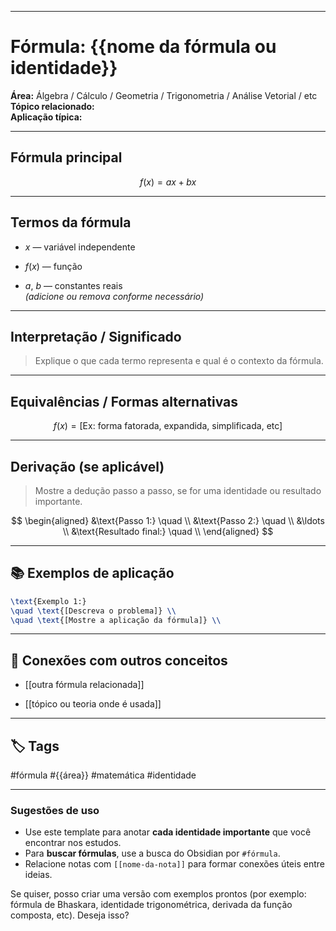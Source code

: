 
---


#  Fórmula: {{nome da fórmula ou identidade}}

**Área:** Álgebra / Cálculo / Geometria / Trigonometria / Análise Vetorial / etc  
**Tópico relacionado:**  
**Aplicação típica:**  

---

##  Fórmula principal


$$
f(x) = ax + bx
$$


---

##  Termos da fórmula

- $x$ — variável independente
    
- $f(x)$ — função
    
- $a$, $b$ — constantes reais  
    _(adicione ou remova conforme necessário)_
    

---

##  Interpretação / Significado

> Explique o que cada termo representa e qual é o contexto da fórmula.

---

##  Equivalências / Formas alternativas


$$
f(x) = \text{[Ex: forma fatorada, expandida, simplificada, etc]}
$$


---

##  Derivação (se aplicável)

> Mostre a dedução passo a passo, se for uma identidade ou resultado importante.


$$
\begin{aligned}
&\text{Passo 1:} \quad \\
&\text{Passo 2:} \quad \\
&\ldots \\
&\text{Resultado final:} \quad \\
\end{aligned}
$$


---

## 📚 Exemplos de aplicação

```latex
\text{Exemplo 1:}
\quad \text{[Descreva o problema]} \\
\quad \text{[Mostre a aplicação da fórmula]} \\
```

---

## 🧩 Conexões com outros conceitos

- [[outra fórmula relacionada]]
    
- [[tópico ou teoria onde é usada]]
    

---

## 🏷️ Tags

#fórmula #{{área}} #matemática #identidade



---

###  Sugestões de uso

- Use este template para anotar **cada identidade importante** que você encontrar nos estudos.
- Para **buscar fórmulas**, use a busca do Obsidian por `#fórmula`.
- Relacione notas com `[[nome-da-nota]]` para formar conexões úteis entre ideias.

Se quiser, posso criar uma versão com exemplos prontos (por exemplo: fórmula de Bhaskara, identidade trigonométrica, derivada da função composta, etc). Deseja isso?
